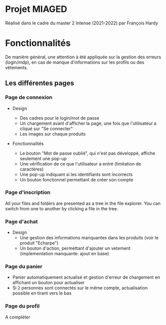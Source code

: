 # Projet MIAGED

Réalisé dans le cadre du master 2 Intense (2021-2022) par François Hardy

# Fonctionnalités

De manière général, une attention à été appliquée sur la gestion des erreurs (login/mdp), en cas de manque d'informations sur les profils ou des vêtements.

## Les différentes pages

### Page de connexion

- Design
    - Des cadres pour le login/mot de passe
    -  Un chargement avant d'afficher la page, une fois que l'utilisateur a cliqué sur "Se connecter"
    - Les images sur chaque produits

- Fonctionnalités
    - Le bouton "Mot de passe oublié", qui n'est pas développé, affiche seulement une pop-up
    - Une vérification de ce que l'utilisateur a entré (limitation de caractères)
    -  Une pop-up indiquant si les identifiants sont incorrects
    - Un bouton fonctionnel permettant de créer son compte

### Page d'inscription

All your files and folders are presented as a tree in the file explorer. You can switch from one to another by clicking a file in the tree.

### Page d'achat

- Design
    - Une gestion des informations manquantes dans les produits (voir le produit "Echarpe")
    - Un bouton d'action, permettant d'ajouter un vetement (implementation manquante: ajout en base)


### Page du panier

- Panier automatiquement actualisé et gestion d'erreur de chargement en affichant un bouton pour actualiser
- Si 2 personnes sont connectés sur le même compte, actualisation possible en tirant vers le bas

### Page du profil

A compléter